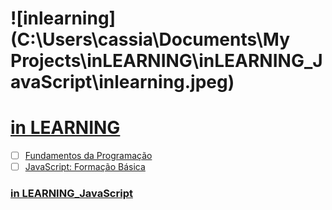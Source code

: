 # ![inlearning](C:\Users\cassia\Documents\My Projects\inLEARNING\inLEARNING_JavaScript\inlearning.jpeg)

# [in LEARNING](https://www.linkedin.com/learning/me)

- [ ] [Fundamentos da Programação](https://www.linkedin.com/learning/fundamentos-da-programacao/o-if-na-pratica)
- [ ] [JavaScript: Formação Básica](https://github.com/kakanew/inLEARNING_JavaScript/tree/master/JavaScript_Basico)

### [in LEARNING_JavaScript](https://github.com/kakanew/inLEARNING_JavaScript)



